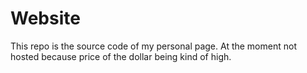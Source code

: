 # Website
This repo is the source code of my personal page. At the moment not hosted because price of the dollar being kind of high.
